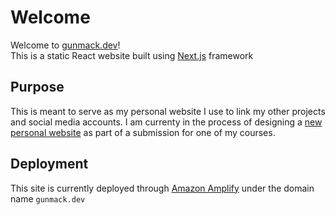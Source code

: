 # Welcome

Welcome to [gunmack.dev](https://www.gunmack.dev/)!</br>
This is a static React website built using [Next.js](https://nextjs.org/) framework

## Purpose

This is meant to serve as my personal website I use to link my other projects  
and social media accounts. I am currenty in the process of designing a [new
personal website](https://github.com/gunmack/276_website) as part of a submission for one of my courses.

## Deployment

This site is currently deployed through [Amazon Amplify](https://aws.amazon.com/amplify/) under the domain name `gunmack.dev`

<!-- *Ignore the following -->

<!-- ## Getting Started

First, run the development server:

```bash
npm run dev
# or
yarn dev
# or
pnpm dev
# or
bun dev
```

Open [http://localhost:3000](http://localhost:3000) with your browser to see the result.

You can start editing the page by modifying `app/page.js`. The page auto-updates as you edit the file.

This project uses [`next/font`](https://nextjs.org/docs/basic-features/font-optimization) to automatically optimize and load Inter, a custom Google Font.

## Learn More

To learn more about Next.js, take a look at the following resources:

- [Next.js Documentation](https://nextjs.org/docs) - learn about Next.js features and API.
- [Learn Next.js](https://nextjs.org/learn) - an interactive Next.js tutorial.

You can check out [the Next.js GitHub repository](https://github.com/vercel/next.js/) - your feedback and contributions are welcome!

## Deploy on Vercel

The easiest way to deploy your Next.js app is to use the [Vercel Platform](https://vercel.com/new?utm_medium=default-template&filter=next.js&utm_source=create-next-app&utm_campaign=create-next-app-readme) from the creators of Next.js.

Check out our [Next.js deployment documentation](https://nextjs.org/docs/deployment) for more details. -->

